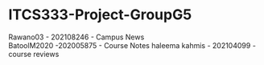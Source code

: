 # ITCS333-Project-GroupG5
Rawano03 - 202108246 - Campus News
<br/>BatoolM2020 -202005875 - Course Notes
haleema kahmis - 202104099 - course reviews
